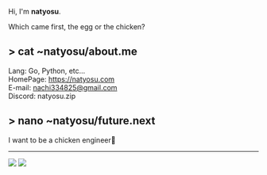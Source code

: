 Hi, I'm **natyosu**.

Which came first, the egg or the chicken?

## > cat ~natyosu/about.me
Lang: Go, Python, etc...<br>
HomePage: https://natyosu.com<br>
E-mail: nachi334825@gmail.com<br>
Discord: natyosu.zip<br>


## > nano ~natyosu/future.next
I want to be a chicken engineer🐓


---

![](https://github-readme-stats-mu-eight-90.vercel.app/api?username=natyosu3&count_private=true&theme=dracula)
![](https://github-readme-stats-mu-eight-90.vercel.app/api/top-langs?username=natyosu3&count_private=true&theme=dracula)
